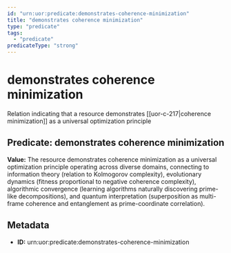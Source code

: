 ```yaml
---
id: "urn:uor:predicate:demonstrates-coherence-minimization"
title: "demonstrates coherence minimization"
type: "predicate"
tags:
  - "predicate"
predicateType: "strong"
---
```


# demonstrates coherence minimization

Relation indicating that a resource demonstrates [[uor-c-217|coherence minimization]] as a universal optimization principle

## Predicate: demonstrates coherence minimization

**Value:** The resource demonstrates coherence minimization as a universal optimization principle operating across diverse domains, connecting to information theory (relation to Kolmogorov complexity), evolutionary dynamics (fitness proportional to negative coherence complexity), algorithmic convergence (learning algorithms naturally discovering prime-like decompositions), and quantum interpretation (superposition as multi-frame coherence and entanglement as prime-coordinate correlation).

## Metadata

- **ID:** urn:uor:predicate:demonstrates-coherence-minimization
